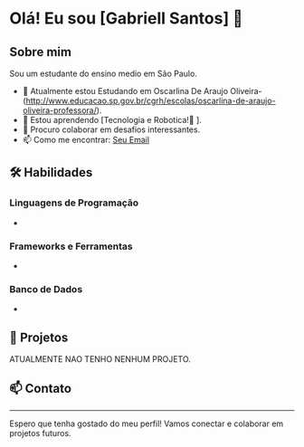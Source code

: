 # Olá! Eu sou [Gabriell Santos] 👋


## Sobre mim
Sou um estudante do ensino medio em São Paulo.

- 🔭 Atualmente estou Estudando em Oscarlina De Araujo Oliveira- (http://www.educacao.sp.gov.br/cgrh/escolas/oscarlina-de-araujo-oliveira-professora/).
- 🌱 Estou aprendendo [Tecnologia e Robotica!🤖 ].
- 👯 Procuro colaborar em desafios interessantes.
- 📫 Como me encontrar: [Seu Email](mailt.gabrielmoraee49@gmail.com)
## 🛠️ Habilidades

### Linguagens de Programação
-
      
### Frameworks e Ferramentas
-

### Banco de Dados
-

## 🚀 Projetos
ATUALMENTE NAO TENHO NENHUM PROJETO.

## 📫 Contato

---

Espero que tenha gostado do meu perfil! Vamos conectar e colaborar em projetos futuros.
